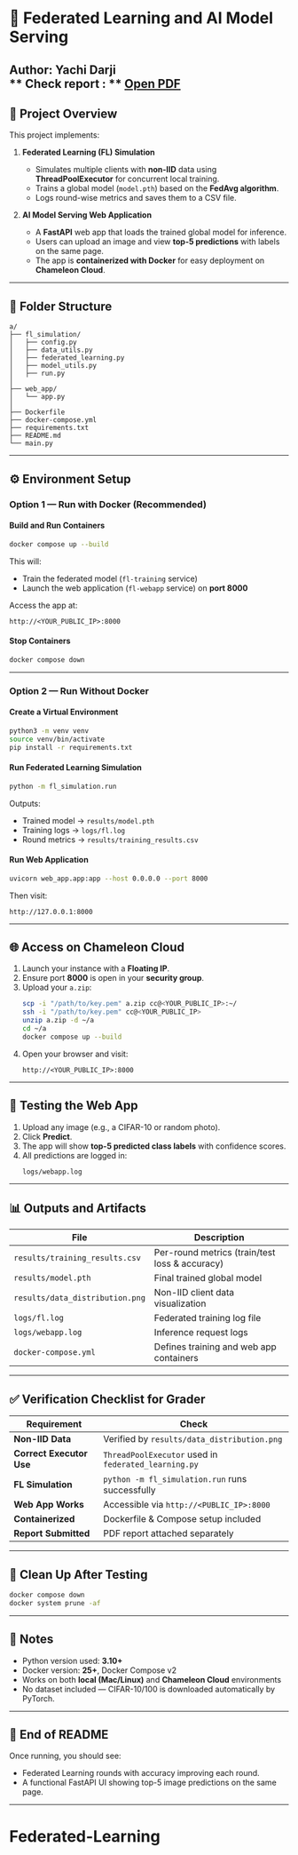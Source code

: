 # 🧠 Federated Learning and AI Model Serving

**Author:** Yachi Darji  
** Check report : ** [Open PDF](./report/Report.pdf)
---


## 📘 Project Overview

This project implements:

1. **Federated Learning (FL) Simulation**  
   - Simulates multiple clients with **non-IID** data using **ThreadPoolExecutor** for concurrent local training.  
   - Trains a global model (`model.pth`) based on the **FedAvg algorithm**.  
   - Logs round-wise metrics and saves them to a CSV file.

2. **AI Model Serving Web Application**  
   - A **FastAPI** web app that loads the trained global model for inference.  
   - Users can upload an image and view **top-5 predictions** with labels on the same page.  
   - The app is **containerized with Docker** for easy deployment on **Chameleon Cloud**.

---

## 📂 Folder Structure

```
a/
├── fl_simulation/
│   ├── config.py
│   ├── data_utils.py
│   ├── federated_learning.py
│   ├── model_utils.py
│   ├── run.py
│
├── web_app/
│   └── app.py
│
├── Dockerfile
├── docker-compose.yml
├── requirements.txt
├── README.md
└── main.py
```

---

## ⚙️ Environment Setup

### Option 1 — Run with Docker (Recommended)

#### Build and Run Containers
```bash
docker compose up --build
```

This will:
- Train the federated model (`fl-training` service)
- Launch the web application (`fl-webapp` service) on **port 8000**

Access the app at:
```
http://<YOUR_PUBLIC_IP>:8000
```

#### Stop Containers
```bash
docker compose down
```

---

### Option 2 — Run Without Docker

#### Create a Virtual Environment
```bash
python3 -m venv venv
source venv/bin/activate
pip install -r requirements.txt
```

#### Run Federated Learning Simulation
```bash
python -m fl_simulation.run
```

Outputs:
- Trained model → `results/model.pth`
- Training logs → `logs/fl.log`
- Round metrics → `results/training_results.csv`

#### Run Web Application
```bash
uvicorn web_app.app:app --host 0.0.0.0 --port 8000
```

Then visit:
```
http://127.0.0.1:8000
```

---

## 🌐 Access on Chameleon Cloud

1. Launch your instance with a **Floating IP**.  
2. Ensure port **8000** is open in your **security group**.  
3. Upload your `a.zip`:
   ```bash
   scp -i "/path/to/key.pem" a.zip cc@<YOUR_PUBLIC_IP>:~/
   ssh -i "/path/to/key.pem" cc@<YOUR_PUBLIC_IP>
   unzip a.zip -d ~/a
   cd ~/a
   docker compose up --build
   ```
4. Open your browser and visit:
   ```
   http://<YOUR_PUBLIC_IP>:8000
   ```

---

## 🧪 Testing the Web App

1. Upload any image (e.g., a CIFAR-10 or random photo).  
2. Click **Predict**.  
3. The app will show **top-5 predicted class labels** with confidence scores.  
4. All predictions are logged in:
   ```
   logs/webapp.log
   ```

---

## 📊 Outputs and Artifacts

| File | Description |
|------|--------------|
| `results/training_results.csv` | Per-round metrics (train/test loss & accuracy) |
| `results/model.pth` | Final trained global model |
| `results/data_distribution.png` | Non-IID client data visualization |
| `logs/fl.log` | Federated training log file |
| `logs/webapp.log` | Inference request logs |
| `docker-compose.yml` | Defines training and web app containers |

---

## ✅ Verification Checklist for Grader

| Requirement | Check |
|--------------|-------|
| **Non-IID Data** | Verified by `results/data_distribution.png` |
| **Correct Executor Use** | `ThreadPoolExecutor` used in `federated_learning.py` |
| **FL Simulation** | `python -m fl_simulation.run` runs successfully |
| **Web App Works** | Accessible via `http://<PUBLIC_IP>:8000` |
| **Containerized** | Dockerfile & Compose setup included |
| **Report Submitted** | PDF report attached separately |

---

## 🧹 Clean Up After Testing

```bash
docker compose down
docker system prune -af
```

---

## 🧠 Notes

- Python version used: **3.10+**  
- Docker version: **25+**, Docker Compose v2  
- Works on both **local (Mac/Linux)** and **Chameleon Cloud** environments  
- No dataset included — CIFAR-10/100 is downloaded automatically by PyTorch.

---

## 🏁 End of README

Once running, you should see:
- Federated Learning rounds with accuracy improving each round.  
- A functional FastAPI UI showing top-5 image predictions on the same page.  

---
# Federated-Learning
